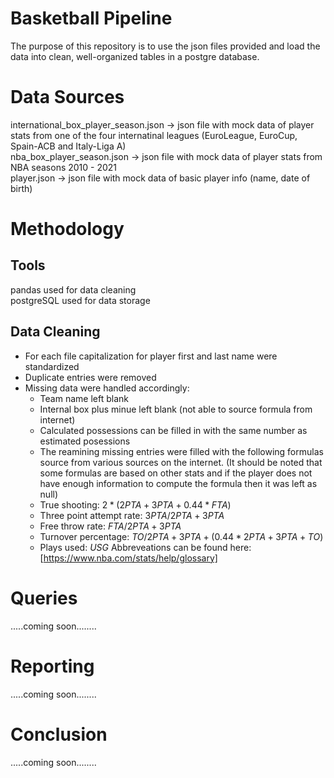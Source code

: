 # Basketball Pipeline
The purpose of this repository is to use the json files provided and load the data into clean, well-organized tables in a postgre database.

# Data Sources
international_box_player_season.json -> json file with mock data of player stats from one of the four internatinal leagues (EuroLeague, EuroCup, Spain-ACB and Italy-Liga A) <br>
nba_box_player_season.json -> json file with mock data of player stats from NBA seasons 2010 - 2021 <br>
player.json -> json file with mock data of basic player info (name, date of birth) <br>

# Methodology
## Tools
pandas used for data cleaning <br>  postgreSQL used for data storage
## Data Cleaning
* For each file capitalization for player first and last name were standardized
* Duplicate entries were removed
* Missing data were handled accordingly:
  * Team name left blank
  * Internal box plus minue left blank (not able to source formula from internet)
  * Calculated possessions can be filled in with the same number as estimated posessions
  * The reamining missing entries were filled with the following formulas source from various sources on the internet. (It should be noted that some formulas are based on other stats and if the player does not have enough information to compute the formula then it was left as null)
  * True shooting: $2 * (2PTA + 3PTA + 0.44 * FTA)$
  * Three point attempt rate: $3PTA / 2PTA+ 3PTA$
  * Free throw rate: $FTA / 2PTA+ 3PTA$
  * Turnover percentage: $TO / 2PTA + 3PTA + (0.44 * 2PTA+ 3PTA+ TO)$
  * Plays used: $USG% / 100 * 2PTA+ 3PTA + 0.5 * FTA + TO$
 Abbreveations can be found here:[https://www.nba.com/stats/help/glossary]

# Queries
.....coming soon........
# Reporting
.....coming soon........
# Conclusion
.....coming soon........
